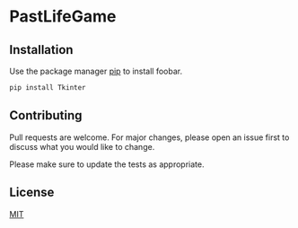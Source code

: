 # PastLifeGame

## Installation

Use the package manager [pip](https://pip.pypa.io/en/stable/) to install foobar.

```bash
pip install Tkinter
```

## Contributing
Pull requests are welcome. For major changes, please open an issue first to discuss what you would like to change.

Please make sure to update the tests as appropriate.

## License
[MIT](https://choosealicense.com/licenses/mit/)

